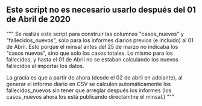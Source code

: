 ## Este script no es necesario usarlo después del 01 de Abril de 2020 

"""
Se realiza este script para construir las columnas "casos_nuevos" y 
"fallecidos_nuevos", sólo para los informes diarios previos (e incluído) al 
01 de Abril. Esto porque el minsal antes del 25 de marzo no indicaba los 
"casos nuevos", sino que solo los casos totales. Lo mismo para los fallecidos, 
y hasta el 01 de Abril no se estaban calculando los nuevos fallecidos al 
importar los datos.

La gracia es que a partir de ahora (desde el 02 de abril en adelante), al 
generar el informe diario en CSV se calculen automáticamente los 
fallecidos_nuevos sin tener que arreglar después 
los informes (los casos_nuevos ahora los está publicando directamtne el minsal.)
"""